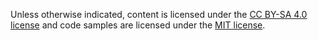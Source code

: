 Unless otherwise indicated, content is licensed under the [CC BY-SA 4.0 license](./LICENSE.md) and code samples are licensed under the [MIT license](./LICENSE.md).
